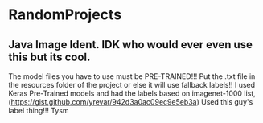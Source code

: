 # RandomProjects
Java Image Ident. IDK who would ever even use this but its cool.
---------------------------------------------------------------------------
The model files you have to use must be PRE-TRAINED!!!
Put the .txt file in the resources folder of the project or else it will use fallback labels!!
I used Keras Pre-Trained models and had the labels based on imagenet-1000 list, 
(https://gist.github.com/yrevar/942d3a0ac09ec9e5eb3a)
Used this guy's label thing!!! Tysm

